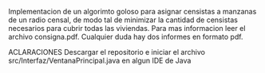 Implementacion de un algorimto goloso para asignar censistas a manzanas de un radio censal, de modo tal de minimizar la cantidad de censistas necesarios para cubrir todas las viviendas. Para mas informacion leer el archivo consigna.pdf. 
Cualquier duda hay dos informes en formato pdf.


ACLARACIONES Descargar el repositorio e iniciar el archivo src/Interfaz/VentanaPrincipal.java en algun IDE de Java
